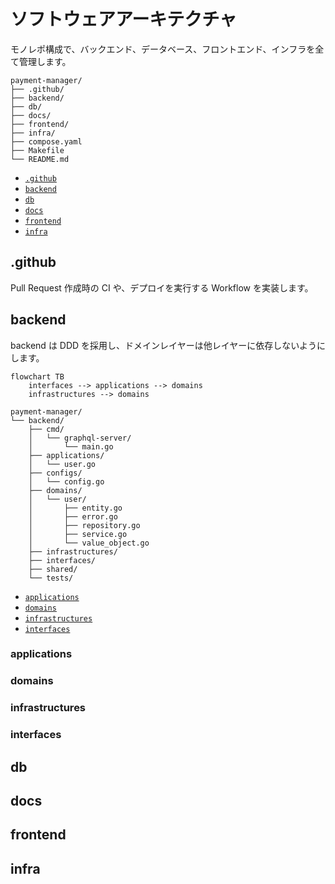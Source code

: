 # ソフトウェアアーキテクチャ

モノレポ構成で、バックエンド、データベース、フロントエンド、インフラを全て管理します。

```
payment-manager/
├── .github/
├── backend/
├── db/
├── docs/
├── frontend/
├── infra/
├── compose.yaml
├── Makefile
└── README.md
```

- [`.github`](#github)
- [`backend`](#backend)
- [`db`](#db)
- [`docs`](#docs)
- [`frontend`](#frontend)
- [`infra`](#infra)

## .github

Pull Request 作成時の CI や、デプロイを実行する Workflow を実装します。

## backend

backend は DDD を採用し、ドメインレイヤーは他レイヤーに依存しないようにします。

```mermaid
flowchart TB
    interfaces --> applications --> domains
    infrastructures --> domains
```

```
payment-manager/
└── backend/
    ├── cmd/
    │   └── graphql-server/
    │       └── main.go
    ├── applications/
    │   └── user.go
    ├── configs/
    │   └── config.go
    ├── domains/
    │   └── user/
    │       ├── entity.go
    │       ├── error.go
    │       ├── repository.go
    │       ├── service.go
    │       └── value_object.go
    ├── infrastructures/
    ├── interfaces/
    ├── shared/
    └── tests/
```

- [`applications`](#applications)
- [`domains`](#domains)
- [`infrastructures`](#infrastructures)
- [`interfaces`](#interfaces)

### applications

### domains

### infrastructures

### interfaces

## db

## docs

## frontend

## infra
